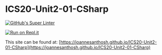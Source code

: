 # ICS20-Unit2-01-CSharp

[![GitHub's Super Linter](https://github.com/joannesanthosh/ICS20-Unit2-01-CSharp/workflows/GitHub's%20Super%20Linter/badge.svg)](https://github.com/joannesanthosh/ICS20-Unit2-01-CSharp/actions)

[![Run on Repl.it](https://repl.it/badge/github/joannesanthosh/ICS20-Unit2-01-CSharp)](https://repl.it/github/joannesanthosh/ICS20-Unit2-01-CSharp)

This site can be found at: [https://joannesanthosh.github.io/ICS20-Unit2-01-CSharp](https://joannesanthosh.github.io/ICS20-Unit2-01-CSharp)
